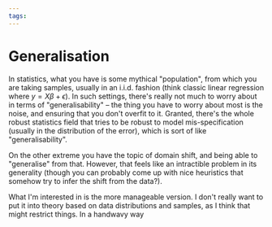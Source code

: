 ```yaml
---
tags:
---
```


# Generalisation

In statistics, what you have is some mythical "population", from which you are taking samples, usually in an i.i.d. fashion (think classic linear regression where $y = X\beta + \epsilon$). In such settings, there's really not much to worry about in terms of "generalisability" – the thing you have to worry about most is the noise, and ensuring that you don't overfit to it. Granted, there's the whole robust statistics field that tries to be robust to model mis-specification (usually in the distribution of the error), which is sort of like "generalisability".

On the other extreme you have the topic of domain shift, and being able to "generalise" from that. However, that feels like an intractible problem in its generality (though you can probably come up with nice heuristics that somehow try to infer the shift from the data?).

What I'm interested in is the more manageable version. I don't really want to put it into theory based on data distributions and samples, as I think that might restrict things. In a handwavy way